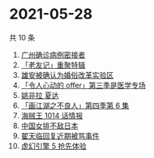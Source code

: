 # 2021-05-28

共 10 条

<!-- BEGIN -->
<!-- 最后更新时间 Fri May 28 2021 06:14:07 GMT+0800 (China Standard Time) -->

1. [广州确诊病例密接者](https://www.zhihu.com/search?q=广州疫情)
2. [「老友记」重聚特辑](https://www.zhihu.com/search?q=老友记重聚)
3. [雄安被确认为婚俗改革实验区](https://www.zhihu.com/search?q=雄安)
4. [「令人心动的 offer」第三季是医学专场](https://www.zhihu.com/search?q=令人心动的offer第三季)
5. [姚非拉 夏达](https://www.zhihu.com/search?q=姚非拉)
6. [「画江湖之不良人」第四季第 6 集](https://www.zhihu.com/search?q=画江湖之不良人第四季)
7. [海贼王 1014 话情报](https://www.zhihu.com/search?q=海贼王)
8. [中国女排不敌日本](https://www.zhihu.com/search?q=中国女排)
9. [翟天临回复近期被骂事件](https://www.zhihu.com/search?q=翟天临回复)
10. [虚幻引擎 5 抢先体验](https://www.zhihu.com/search?q=虚幻引擎5)

<!-- END -->
